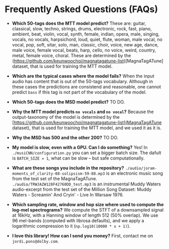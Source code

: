 # Frequently Asked Questions (FAQs)

* **Which 50-tags does the MTT model predict?** These are: guitar, classical, slow, techno, strings, drums, electronic, rock, fast, piano, ambient, beat, violin, vocal, synth, female, indian, opera, male, singing, vocals, no vocals, harpsichord, loud, quiet, flute, woman, male vocal, no vocal, pop, soft, sitar, solo, man, classic, choir, voice, new age, dance, male voice, female vocal, beats, harp, cello, no voice, weird, country, metal, female voice, choral. These are determined by the (https://github.com/keunwoochoi/magnatagatune-list)[MagnaTagATune] dataset, that is used for training the MTT model.

* **Which are the typical cases where the model fails?** When the input audio has content that is out of the 50-tags vocabulary. Although in these cases the predictions are consistend and reasonable, one cannot predict `bass` if this tag is not part of the vocabulary of the model.

* **Which 50-tags does the MSD model predict?** TO DO.

* **Why the MTT model predicts `no vocals` and `no vocal`?** Because the output-taxonomy of the model is determined by the [https://github.com/keunwoochoi/magnatagatune-list](MagnaTagATune dataset), that is used for training the MTT model, and we used it as it is. 

* **Why the MSD has 500 and the other 200?** TO DO.

* **My model is slow, even with a GPU. Can I do something?** Yes! In `./musiCNN/configuration.py` you can set a bigger batch size. The dafult is `BATCH_SIZE = 1`, what can be slow – but safe computationally.

* **What are these songs you include in the repository?** `./audio/joram-moments_of_clarity-08-solipsism-59-88.mp3` is an electronic music song from the test set of the MagnaTagATune. `./audio/TRWJAZW128F42760DD_test.mp3` is an instrumental Muddy Waters audio-excerpt from the test set of the Million Song Dataset: Muddy Waters - Screamin' And Cryin' - Live In Warsaw 1976.

* **Which sampling rate, window and hop size where used to compute the log-mel spectrograms?** We compute the STFT of a downsampled signal at 16kHz, with a Hanning window of length 512 (50% overlap). We use 96 mel-bands (computed with librosa defaults), and we apply a logarithmic compression to it (`np.log10(10000 * x + 1)`).

* **I love this library! How can I send you money?** First, contact me on `jordi.pons@dolby.com`.
